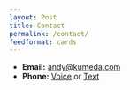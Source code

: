 ```yaml
---
layout: Post
title: Contact
permalink: /contact/
feedformat: cards
---
```


<p />

* **Email:** [andy@kumeda.com](andy@kumeda.com)
* **Phone:** [Voice](tel:+16264707440) or [Text](sms:+16264707440)

